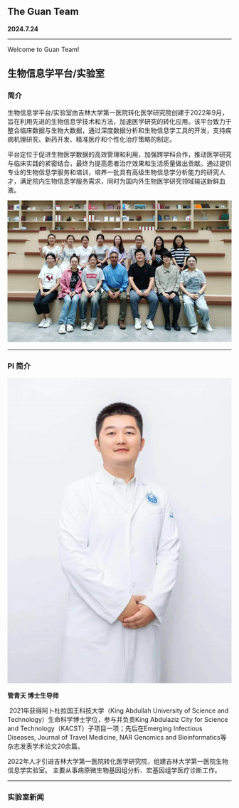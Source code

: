 ## The Guan Team

**2024.7.24**

---

Welcome to Guan Team!

## 生物信息学平台/实验室

### 简介

​        生物信息学平台/实验室由吉林大学第一医院转化医学研究院创建于2022年9月，旨在利用先进的生物信息学技术和方法，加速医学研究的转化应用。该平台致力于整合临床数据与生物大数据，通过深度数据分析和生物信息学工具的开发，支持疾病机理研究、新药开发、精准医疗和个性化治疗策略的制定。

​       平台定位于促进生物医学数据的高效管理和利用，加强跨学科合作，推动医学研究与临床实践的紧密结合，最终为提高患者治疗效果和生活质量做出贡献。通过提供专业的生物信息学服务和培训，培养一批具有高级生物信息学分析能力的研究人才，满足院内生物信息学服务需求，同时为国内外生物医学研究领域输送新鲜血液。

![lab](assets/images/book/lab.png)

---

### **PI 简介**

![hzcdc](assets/images/book/Guan.png)

**管青天 博士生导师**

​         2021年获得阿卜杜拉国王科技大学（King Abdullah University of Science and Technology）生命科学博士学位，参与并负责King Abdulaziz City for Science and Technology（KACST）子项目一项；先后在Emerging Infectious Diseases, Journal of Travel Medicine, NAR Genomics and Bioinformatics等杂志发表学术论文20余篇。

2022年人才引进吉林大学第一医院转化医学研究院，组建吉林大学第一医院生物信息学实验室。
主要从事病原微生物基因组分析、宏基因组学医疗诊断工作。



---

### 实验室新闻

